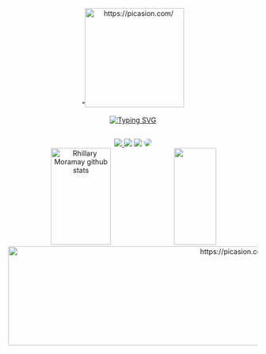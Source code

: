 
<div align="center"> "<a href="https://picasion.com/"><img src="https://i.picasion.com/pic92/e5f3c17bb52b14b5fe090fd1b22b8a49.gif" width="200" height="200" border="0" alt="https://picasion.com/" /></a><br />

  [![Typing SVG](https://readme-typing-svg.herokuapp.com/?color=ff91a4&size=35&center=true&vCenter=true&width=1000&lines=Eae!+Prazer+me+chamo+Rhillary+Moramay;Sou+Poliglota+e+estudante+de+ADS;Sejam+Muito+Bem+Vindos(a)!!!;Bora+Codar!+:%29)](https://git.io/typing-svg)
  ## 
 

 <div align="center"> 
<a href="https://instagram.com/rhillary_may?igshid=MzNlNGNkZWQ4Mg==" target="_blank"><img src="https://img.shields.io/badge/-Instagram-%23E4405F?style=for-the-badge&logo=instagram&logoColor=white"</a>
<a href="https://www.youtube.com/channel/UCeRuU9ngE5YNPMFSXiX4YoQ" target="_blank"><img src="https://img.shields.io/badge/YouTube-FF0000?style=for-the-badge&logo=youtube&logoColor=white" target="_blank"></a>
<a href = "https://mail.google.com/mail/u/1/?ogbl#inbox"> <img src="https://img.shields.io/badge/-Gmail-%23333?style=for-the-badge&logo=gmail&logoColor=white" target="_blank"></a>
<a href="https://www.linkedin.com/in/rhillary-moramay-499366245" target="_blank"><img src="https://img.shields.io/badge/-LinkedIn-%230077B5?style=for-the-badge&logo=linkedin&logoColor=white" style="border-radius: 30px" target="_blank"></a> 
 </div>


<div align="center">  
  <img width="49%" height="195px" src="https://github-readme-stats.vercel.app/api?username=rhillarymay&show_icons=true&count_private=true&hide_border=true&title_color=ff91a4&icon_color=ff91a4&text_color=c9d1d9&bg_color=0d1117" alt="Rhillary Moramay github stats" /> 
  <img width="41%" height="195px" src="https://github-readme-stats.vercel.app/api/top-langs/?username=rhillarymay&layout=compact&hide_border=true&title_color=ff91a4&text_color=ff91a4&bg_color=0d1117" />
</div>

<div align="center"> <a href="https://picasion.com/"><img src="https://cdn.discordapp.com/attachments/739639363322773505/1133392630336733224/gitzin.gif" width="900" height="200" border="0" alt="https://picasion.com/" /></a><br />
